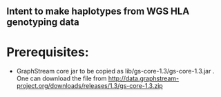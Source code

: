 ## Intent to make haplotypes from WGS HLA genotyping data

# Prerequisites:

 - GraphStream core jar to be copied as lib/gs-core-1.3/gs-core-1.3.jar . One can download the file from http://data.graphstream-project.org/downloads/releases/1.3/gs-core-1.3.zip
